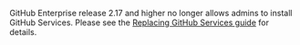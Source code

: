 GitHub Enterprise release 2.17 and higher no longer allows admins to install GitHub Services. Please see the [Replacing GitHub Services guide](/v3/guides/replacing-github-services) for details.